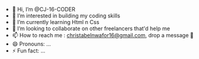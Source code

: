 - 👋 Hi, I’m @CJ-16-CODER
- 👀 I’m interested in building my coding skills
- 🌱 I’m currently learning Html n Css
- 💞️ I’m looking to collaborate on other freelancers that'd help me
- 📫 How to reach me : christabelnwafor16@gmail.com, drop a message 🙂
- 😄 Pronouns: ...
- ⚡ Fun fact: ...

<!---
CJ-16-CODER/CJ-16-CODER is a ✨ special ✨ repository because its `README.md` (this file) appears on your GitHub profile.
You can click the Preview link to take a look at your changes.
--->
